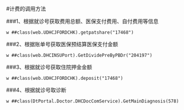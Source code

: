 #计费的调用方法

###1、根据就诊号获取费用总额、医保支付费用、自付费用等信息

	w ##class(web.UDHCJFORDCHK).getpatshare("17468")


###2、根据账单号获取医保预结算医保支付金额

	w ##class(web.DHCINSUPort).GetDividePreByPBDr("204197")

###3、根据就诊号获取住院押金金额

	w ##class(web.UDHCJFORDCHK).deposit("17468")

###4、根据就诊号取诊断

	w ##class(DtPortal.Doctor.DHCDocComService).GetMainDiagnosis(578)